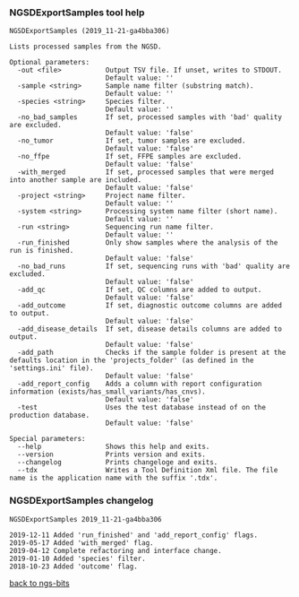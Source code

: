 ### NGSDExportSamples tool help
	NGSDExportSamples (2019_11-21-ga4bba306)
	
	Lists processed samples from the NGSD.
	
	Optional parameters:
	  -out <file>           Output TSV file. If unset, writes to STDOUT.
	                        Default value: ''
	  -sample <string>      Sample name filter (substring match).
	                        Default value: ''
	  -species <string>     Species filter.
	                        Default value: ''
	  -no_bad_samples       If set, processed samples with 'bad' quality are excluded.
	                        Default value: 'false'
	  -no_tumor             If set, tumor samples are excluded.
	                        Default value: 'false'
	  -no_ffpe              If set, FFPE samples are excluded.
	                        Default value: 'false'
	  -with_merged          If set, processed samples that were merged into another sample are included.
	                        Default value: 'false'
	  -project <string>     Project name filter.
	                        Default value: ''
	  -system <string>      Processing system name filter (short name).
	                        Default value: ''
	  -run <string>         Sequencing run name filter.
	                        Default value: ''
	  -run_finished         Only show samples where the analysis of the run is finished.
	                        Default value: 'false'
	  -no_bad_runs          If set, sequencing runs with 'bad' quality are excluded.
	                        Default value: 'false'
	  -add_qc               If set, QC columns are added to output.
	                        Default value: 'false'
	  -add_outcome          If set, diagnostic outcome columns are added to output.
	                        Default value: 'false'
	  -add_disease_details  If set, disease details columns are added to output.
	                        Default value: 'false'
	  -add_path             Checks if the sample folder is present at the defaults location in the 'projects_folder' (as defined in the 'settings.ini' file).
	                        Default value: 'false'
	  -add_report_config    Adds a column with report configuration information (exists/has_small_variants/has_cnvs).
	                        Default value: 'false'
	  -test                 Uses the test database instead of on the production database.
	                        Default value: 'false'
	
	Special parameters:
	  --help                Shows this help and exits.
	  --version             Prints version and exits.
	  --changelog           Prints changeloge and exits.
	  --tdx                 Writes a Tool Definition Xml file. The file name is the application name with the suffix '.tdx'.
	
### NGSDExportSamples changelog
	NGSDExportSamples 2019_11-21-ga4bba306
	
	2019-12-11 Added 'run_finished' and 'add_report_config' flags.
	2019-05-17 Added 'with_merged' flag.
	2019-04-12 Complete refactoring and interface change.
	2019-01-10 Added 'species' filter.
	2018-10-23 Added 'outcome' flag.
[back to ngs-bits](https://github.com/imgag/ngs-bits)